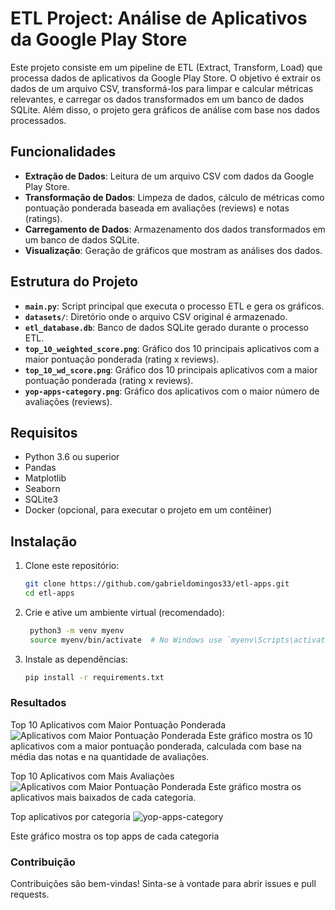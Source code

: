 # ETL Project: Análise de Aplicativos da Google Play Store

Este projeto consiste em um pipeline de ETL (Extract, Transform, Load) que processa dados de aplicativos da Google Play Store. O objetivo é extrair os dados de um arquivo CSV, transformá-los para limpar e calcular métricas relevantes, e carregar os dados transformados em um banco de dados SQLite. Além disso, o projeto gera gráficos de análise com base nos dados processados.

## Funcionalidades

- **Extração de Dados**: Leitura de um arquivo CSV com dados da Google Play Store.
- **Transformação de Dados**: Limpeza de dados, cálculo de métricas como pontuação ponderada baseada em avaliações (reviews) e notas (ratings).
- **Carregamento de Dados**: Armazenamento dos dados transformados em um banco de dados SQLite.
- **Visualização**: Geração de gráficos que mostram as análises dos dados.

## Estrutura do Projeto

- **`main.py`**: Script principal que executa o processo ETL e gera os gráficos.
- **`datasets/`**: Diretório onde o arquivo CSV original é armazenado.
- **`etl_database.db`**: Banco de dados SQLite gerado durante o processo ETL.
- **`top_10_weighted_score.png`**: Gráfico dos 10 principais aplicativos com a maior pontuação ponderada (rating x reviews).
- **`top_10_wd_score.png`**: Gráfico dos 10 principais aplicativos com a maior pontuação ponderada (rating x reviews).
- **`yop-apps-category.png`**: Gráfico dos aplicativos com o maior número de avaliações (reviews).

## Requisitos

- Python 3.6 ou superior
- Pandas
- Matplotlib
- Seaborn
- SQLite3
- Docker (opcional, para executar o projeto em um contêiner)

## Instalação

1. Clone este repositório:

   ```bash
   git clone https://github.com/gabrieldomingos33/etl-apps.git
   cd etl-apps

2. Crie e ative um ambiente virtual (recomendado):

   ```bash
    python3 -m venv myenv
    source myenv/bin/activate  # No Windows use `myenv\Scripts\activate`

3. Instale as dependências:

    ```bash
    pip install -r requirements.txt

### Resultados
Top 10 Aplicativos com Maior Pontuação Ponderada
![Aplicativos com Maior Pontuação Ponderada](top_10_weighted_score.png)
Este gráfico mostra os 10 aplicativos com a maior pontuação ponderada, calculada com base na média das notas e na quantidade de avaliações.


Top 10 Aplicativos com Mais Avaliações
![Aplicativos com Maior Pontuação Ponderada](category_count.png)
Este gráfico mostra os aplicativos mais baixados de cada categoria.

Top aplicativos por categoria
![yop-apps-category](top-apps-category.png)

Este gráfico mostra os top apps de cada categoria

### Contribuição
Contribuições são bem-vindas! Sinta-se à vontade para abrir issues e pull requests.

